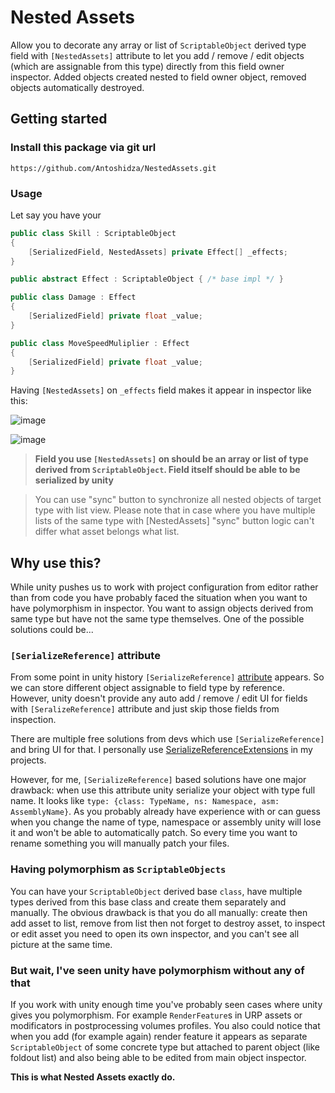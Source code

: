 ﻿# Nested Assets

Allow you to decorate any array or list of `ScriptableObject` derived type field with `[NestedAssets]` attribute to let you add / remove / edit objects (which
are assignable from this type) directly from this field owner inspector. Added objects created nested to field owner object, removed objects automatically 
destroyed.

## Getting started
### Install this package via git url
```
https://github.com/Antoshidza/NestedAssets.git
```

### Usage
Let say you have your
```csharp
public class Skill : ScriptableObject
{
    [SerializedField, NestedAssets] private Effect[] _effects;
}

public abstract Effect : ScriptableObject { /* base impl */ }

public class Damage : Effect 
{
    [SerializedField] private float _value;
}

public class MoveSpeedMuliplier : Effect 
{
    [SerializedField] private float _value;
}
```
Having `[NestedAssets]` on `_effects` field makes it appear in inspector like this:

![image](https://github.com/user-attachments/assets/45f7c398-4a0f-4a3c-90a3-f1d5dcae2211)

![image](https://github.com/user-attachments/assets/ea4c0fc2-7a59-4d83-aaf1-165e2689926d)

> **Field you use `[NestedAssets]` on should be an array or list of type derived from `ScriptableObject`. 
> Field itself should be able to be serialized by unity**

> You can use "sync" button to synchronize all nested objects of target type with list view. Please note that in case where you have multiple lists of the same type with [NestedAssets] "sync" button logic can't differ what asset belongs what list.

## Why use this?
While unity pushes us to work with project configuration from editor rather than from code you have probably faced the situation when you want to have 
polymorphism in inspector. You want to assign objects derived from same type but have not the same type themselves. One of the possible solutions could be...

### `[SerializeReference]` attribute
From some point in unity history `[SerializeReference]` [attribute](https://docs.unity3d.com/6000.1/Documentation/ScriptReference/SerializeReference.html) 
appears. So we can store different object assignable to field type by reference. However, unity doesn't provide any auto add / remove / edit UI for fields 
with `[SeralizeReference]` attribute and just skip those fields from inspection.

There are multiple free solutions from devs which use `[SerializeReference]` and bring UI for that. I personally use 
[SerializeReferenceExtensions](https://github.com/mackysoft/Unity-SerializeReferenceExtensions) in my projects.

However, for me, `[SerializeReference]` based solutions have one major drawback: when use this attribute unity serialize your object with type full  name.
It looks like `type: {class: TypeName, ns: Namespace, asm: AssemblyName}`. As you probably already have experience with or can guess when you change the name
of type, namespace or assembly unity will lose it and won't be able to automatically patch. So every time you want to rename something you will manually patch 
your files.

### Having polymorphism as `ScriptableObjects`
You can have your `ScriptableObject` derived base `class`, have multiple types derived from this base class and create them separately and manually. 
The obvious drawback is that you do all manually: create then add asset to list, remove from list then not forget to destroy asset, to inspect or edit asset
you need to open its own inspector, and you can't see all picture at the same time.

### But wait, I've seen unity have polymorphism without any of that
If you work with unity enough time you've probably seen cases where unity gives you polymorphism. For example `RenderFeature`s in URP assets or modificators
in postprocessing volumes profiles. You also could notice that when you add (for example again) render feature it appears as separate `ScriptableObject` of
some concrete type but attached to parent object (like foldout list) and also being able to be edited from main object inspector.

**This is what Nested Assets exactly do.**
